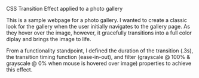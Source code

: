 CSS Transition Effect applied to a photo gallery

This is a sample webpage for a photo gallery.  I wanted to create a classic look for the gallery when the user initially navigates to the gallery page.  As they hover over the image, however, it gracefully transitions into a full color diplay and brings the image to life.  

From a functionality standpoint, I defined the duration of the transition (.3s), the transition timing function (ease-in-out), and filter (grayscale @ 100% & grayscale @ 0% when mouse is hovered over image) properties to achieve this effect.  
